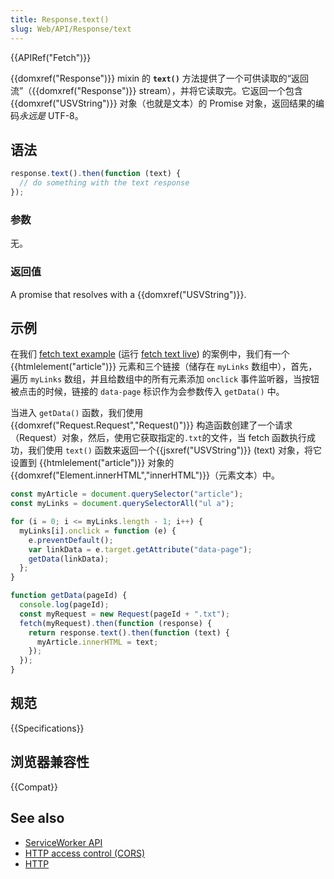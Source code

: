 ```yaml
---
title: Response.text()
slug: Web/API/Response/text
---
```


{{APIRef("Fetch")}}

{{domxref("Response")}} mixin 的 **`text()`** 方法提供了一个可供读取的“返回流”（{{domxref("Response")}} stream），并将它读取完。它返回一个包含 {{domxref("USVString")}} 对象（也就是文本）的 Promise 对象，返回结果的编码*永远是* UTF-8。

## 语法

```js
response.text().then(function (text) {
  // do something with the text response
});
```

### 参数

无。

### 返回值

A promise that resolves with a {{domxref("USVString")}}.

## 示例

在我们 [fetch text example](https://github.com/mdn/fetch-examples/tree/gh-pages/fetch-text) (运行 [fetch text live](http://mdn.github.io/fetch-examples/fetch-text/)) 的案例中，我们有一个 {{htmlelement("article")}} 元素和三个链接（储存在 `myLinks` 数组中），首先，遍历 `myLinks` 数组，并且给数组中的所有元素添加 `onclick` 事件监听器，当按钮被点击的时候，链接的 `data-page` 标识作为会参数传入 `getData()` 中。

当进入 `getData()` 函数，我们使用 {{domxref("Request.Request","Request()")}} 构造函数创建了一个请求（Request）对象，然后，使用它获取指定的`.txt`的文件，当 fetch 函数执行成功，我们使用 `text()` 函数来返回一个{{jsxref("USVString")}} (text) 对象，将它设置到 {{htmlelement("article")}} 对象的{{domxref("Element.innerHTML","innerHTML")}}（元素文本）中。

```js
const myArticle = document.querySelector("article");
const myLinks = document.querySelectorAll("ul a");

for (i = 0; i <= myLinks.length - 1; i++) {
  myLinks[i].onclick = function (e) {
    e.preventDefault();
    var linkData = e.target.getAttribute("data-page");
    getData(linkData);
  };
}

function getData(pageId) {
  console.log(pageId);
  const myRequest = new Request(pageId + ".txt");
  fetch(myRequest).then(function (response) {
    return response.text().then(function (text) {
      myArticle.innerHTML = text;
    });
  });
}
```

## 规范

{{Specifications}}

## 浏览器兼容性

{{Compat}}

## See also

- [ServiceWorker API](/zh-CN/docs/Web/API/ServiceWorker_API)
- [HTTP access control (CORS)](/zh-CN/docs/Web/HTTP/Access_control_CORS)
- [HTTP](/zh-CN/docs/Web/HTTP)
